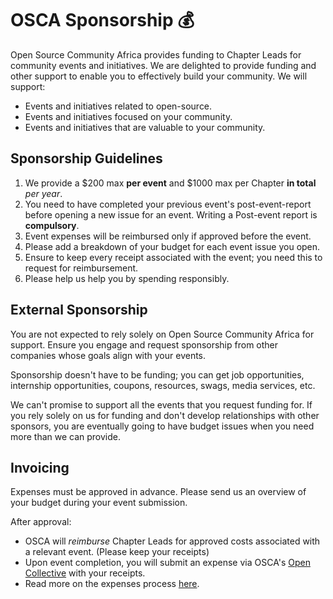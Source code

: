 
# OSCA Sponsorship :moneybag:

Open Source Community Africa provides funding to Chapter Leads for community events and initiatives. We are delighted to provide funding and other support to enable you to effectively build your community. We will support:

 - Events and initiatives related to open-source.
 - Events and initiatives focused on your community.
 - Events and initiatives that are valuable to your community.
 
## Sponsorship Guidelines

1. We provide a $200 max **per event** and $1000 max per Chapter **in total** *per year*.
2. You need to have completed your previous event's post-event-report before opening a new issue for an event. Writing a Post-event report is **compulsory**.
3. Event expenses will be reimbursed only if approved before the event.
4. Please add a breakdown of your budget for each event issue you open.
5. Ensure to keep every receipt associated with the event; you need this to request for reimbursement.
6. Please help us help you by spending responsibly. 

## External Sponsorship

You are not expected to rely solely on Open Source Community Africa for support. Ensure you engage and request sponsorship from other companies whose goals align with your events.

Sponsorship doesn't have to be funding; you can get job opportunities, internship opportunities, coupons, resources, swags, media services, etc.

We can't promise to support all the events that you request funding for. If you rely solely on us for funding and don't develop relationships with other sponsors, you are eventually going to have budget issues when you need more than we can provide.

## Invoicing

Expenses must be approved in advance. Please send us an overview of your budget during your event submission.

After approval:

- OSCA will _reimburse_ Chapter Leads for approved costs associated with a relevant event. (Please keep your receipts)
- Upon event completion, you will submit an expense via OSCA's [Open Collective](https://opencollective.com/osca) with your receipts.
- Read more on the expenses process [here](/expenses.md).
